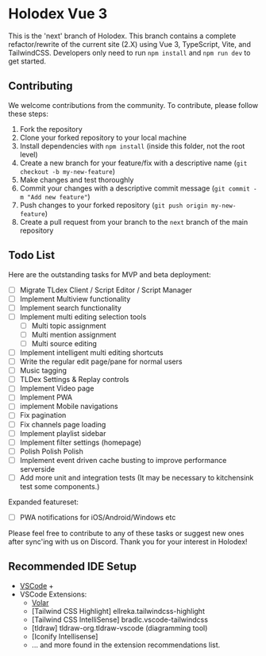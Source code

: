 # Holodex Vue 3

This is the 'next' branch of Holodex. This branch contains a complete refactor/rewrite of the current site (2.X) using Vue 3, TypeScript, Vite, and TailwindCSS. Developers only need to run `npm install` and `npm run dev` to get started.

## Contributing

We welcome contributions from the community. To contribute, please follow these steps:

1. Fork the repository
2. Clone your forked repository to your local machine
3. Install dependencies with `npm install` (inside this folder, not the root level)
4. Create a new branch for your feature/fix with a descriptive name (`git checkout -b my-new-feature`)
5. Make changes and test thoroughly
6. Commit your changes with a descriptive commit message (`git commit -m "Add new feature"`)
7. Push changes to your forked repository (`git push origin my-new-feature`)
8. Create a pull request from your branch to the `next` branch of the main repository

## Todo List

Here are the outstanding tasks for MVP and beta deployment:

- [ ] Migrate TLdex Client / Script Editor / Script Manager
- [ ] Implement Multiview functionality
- [ ] Implement search functionality
- [ ] Implement multi editing selection tools
    - [ ] Multi topic assignment
    - [ ] Multi mention assignment
    - [ ] Multi source editing
- [ ] Implement intelligent multi editing shortcuts
- [ ] Write the regular edit page/pane for normal users
- [ ] Music tagging
- [ ] TLDex Settings & Replay controls
- [ ] Implement Video page
- [ ] Implement PWA
- [ ] implement Mobile navigations
- [ ] Fix pagination
- [ ] Fix channels page loading
- [ ] Implement playlist sidebar
- [ ] Implement filter settings (homepage)
- [ ] Polish Polish Polish
- [ ] Implement event driven cache busting to improve performance serverside
- [ ] Add more unit and integration tests (It may be necessary to kitchensink test some components.)

Expanded featureset:
- [ ] PWA notifications for iOS/Android/Windows etc


Please feel free to contribute to any of these tasks or suggest new ones after sync'ing with us on Discord. Thank you for your interest in Holodex! 

## Recommended IDE Setup

- [VSCode](https://code.visualstudio.com/) + 
- VSCode Extensions:
    - [Volar](https://marketplace.visualstudio.com/items?itemName=johnsoncodehk.volar)
    - [Tailwind CSS Highlight] ellreka.tailwindcss-highlight
    - [Tailwind CSS IntelliSense] bradlc.vscode-tailwindcss
    - [tldraw] tldraw-org.tldraw-vscode (diagramming tool)
    - [Iconify Intellisense] 
    - ... and more found in the extension recommendations list.
